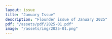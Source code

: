 ```yaml
---
layout: issue
title: "January Issue"
description: "Flounder issue of January 2025"
pdf: "/assets/pdf/2025-01.pdf"
image: "/assets/img/2025-01.png"
---
```

